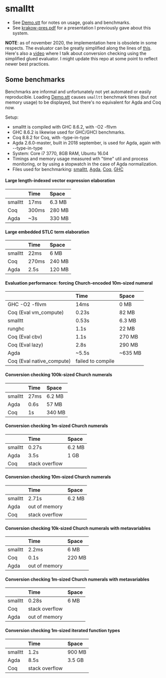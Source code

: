 # smalltt

- See [Demo.stt](Demo.stt) for notes on usage, goals and benchmarks.
- See [krakow-pres.pdf](krakow-pres.pdf) for a presentation I previously gave about this system.

**NOTE**: as of november 2020, the implementation here is obsolete in some respects. The evaluator can be greatly simplified along the lines of [this](https://gist.github.com/AndrasKovacs/a0e0938113b193d6b9c1c0620d853784). Here's also a [video](https://www.youtube.com/watch?v=ZEWjnmkfgxE) where I talk about conversion checking using the simplified glued evaluator. I might update this repo at some point to reflect newer best practices.

## Some benchmarks

Benchmarks are informal and unfortunately not yet automated or easily reproducible. Loading [Demo.stt](Demo.stt) causes `smalltt` benchmark times (but not memory usage) to be displayed, but there's no equivalent for Agda and Coq now.

Setup:
- smalltt is compiled with GHC 8.6.2, with -O2 -fllvm
- GHC 8.6.2 is likewise used for GHC/GHCI benchmarks.
- Coq 8.8.2 for Coq, with -type-in-type
- Agda 2.6.0-master, built in 2018 september, is used for Agda,
  again with --type-in-type
- System: Core i7 3770, 8GB RAM, Ubuntu 16.04
- Timings and memory usage measured wth "time" util and process monitoring, or
  by using a stopwatch in the case of Agda normalization.
- Files used for benchmarking: [smalltt](Demo.stt), [Agda](bench/Bench.agda), [Coq](bench/Bench.v), [GHC](bench/Bench.hs)

#### Large length-indexed vector expression elaboration

|  | Time | Space
| --- | :--- | :--- |
| smalltt | 17ms  | 6.3 MB  |
| Coq | 300ms | 280 MB  |
| Agda | ~3s |  330 MB  |

#### Large embedded STLC term elaboration

| | Time | Space |
| --- | :--- | :--- |
| smalltt | 22ms  | 6   MB |
| Coq     | 270ms | 240 MB |
| Agda    | 2.5s  | 120 MB |

#### Evaluation performance: forcing Church-encoded 10m-sized numeral

| | Time | Space
| --- | :--- | :--- |
| GHC -O2 -fllvm            |  14ms   |  0 MB |
| Coq (Eval vm_compute)     |  0.23s  |  82 MB |
| smalltt                   |  0.53s  |  6.3 MB |
| runghc                    |  1.1s   |  22 MB |
| Coq (Eval cbv)            |  1.1s   |  270 MB |
| Coq (Eval lazy)           |  2.8s   |  290 MB |
| Agda                      |  ~5.5s  |  ~635 MB |
| Coq (Eval native_compute) |  failed to compile |

#### Conversion checking 100k-sized Church numerals

| | Time | Space |
| --- | :--- | :--- |
| smalltt | 27ms  | 6.2 MB |
| Agda    | 0.6s  | 57 MB |
| Coq     | 1s    | 340 MB |

#### Conversion checking 1m-sized Church numerals

| | Time | Space |
| --- | :--- | :--- |
| smalltt | 0.27s  | 6.2 MB |
| Agda    | 3.5s  | 1 GB |
| Coq     | stack overflow  |

#### Conversion checking 10m-sized Church numerals

| | Time | Space |
| --- | :--- | :--- |
| smalltt | 2.71s  | 6.2 MB |
| Agda    | out of memory |
| Coq     | stack overflow  |

#### Conversion checking 10k-sized Church numerals with metavariables

| | Time | Space |
| --- | :--- | :--- |
| smalltt | 2.2ms  | 6 MB |
| Coq     | 0.1s  | 220 MB |
| Agda    | out of memory |

#### Conversion checking 1m-sized Church numerals with metavariables

| | Time | Space |
| --- | :--- | :--- |
| smalltt | 0.28s  | 6 MB |
| Coq     | stack overflow |
| Agda    | out of memory |

#### Conversion checking 1m-sized iterated function types

| | Time | Space |
| --- | :--- | :--- |
| smalltt | 1.2s  | 900 MB |
| Agda    | 8.5s | 3.5 GB |
| Coq     | stack overflow |
